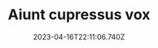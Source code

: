 ---
title: "Aiunt cupressus vox"
date: 2023-04-16T22:11:06.740Z
permalink: "/aiunt-cupressus-vox/"
---